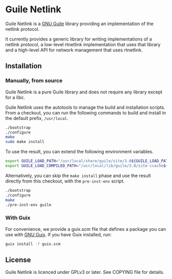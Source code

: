 Guile Netlink
=============

Guile Netlink is a [GNU Guile](https://gnu.org/software/guile) library
providing an implementation of the netlink protocol.

It currently provides a generic library for writing implementations of a
netlink protocol, a low-level rtnetlink implementation that uses that
library and a high-level API for network management that uses rtnetlink.

Installation
------------

### Manually, from source

Guile Netlink is a pure Guile library and does not require any library except
for a libc.

Guile Netlink uses the autotools to manage the build and installation scripts.
From a checkout, you can run the following commands to build and install
in the default prefix, `/usr/local`.

```bash
./bootstrap
./configure
make
sudo make install
```

To use the result, you can extend the following environment variables.

```bash
export GUILE_LOAD_PATH="/usr/local/share/guile/site/3.0${GUILE_LOAD_PATH:+:}$GUILE_LOAD_PATH"
export GUILE_LOAD_COMPILED_PATH="/usr/local/lib/guile/3.0/site-ccache${GUILE_LOAD_COMPILED_PATH:+:}$GUILE_COMPILED_LOAD_PATH"
```

Alternatively, you can skip the `make install` phase and use the result
directly from this checkout, with the `pre-inst-env` script.

```bash
./bootstrap
./configure
make
./pre-inst-env guile
```

### With Guix

For convenience, we provide a guix.scm file that defines a package
you can use with [GNU Guix](https://guix.gnu.org).  If you have Guix installed,
run:

```bash
guix install -f guix.scm
```

License
-------

Guile Netlink is licenced under GPLv3 or later. See COPYING file for details.
